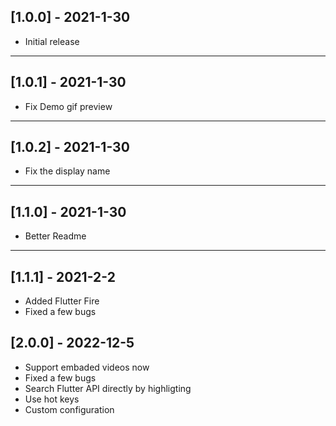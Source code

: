

## [1.0.0] - 2021-1-30 
+ Initial release
---
## [1.0.1] - 2021-1-30
+ Fix Demo gif preview


---
## [1.0.2] - 2021-1-30
+ Fix the display name
---
## [1.1.0] - 2021-1-30
+ Better Readme
---
## [1.1.1] - 2021-2-2
+ Added Flutter Fire
+ Fixed a few bugs

## [2.0.0] - 2022-12-5
+ Support embaded videos now
+ Fixed a few bugs
+ Search Flutter API directly by highligting 
+ Use hot keys 
+ Custom configuration
